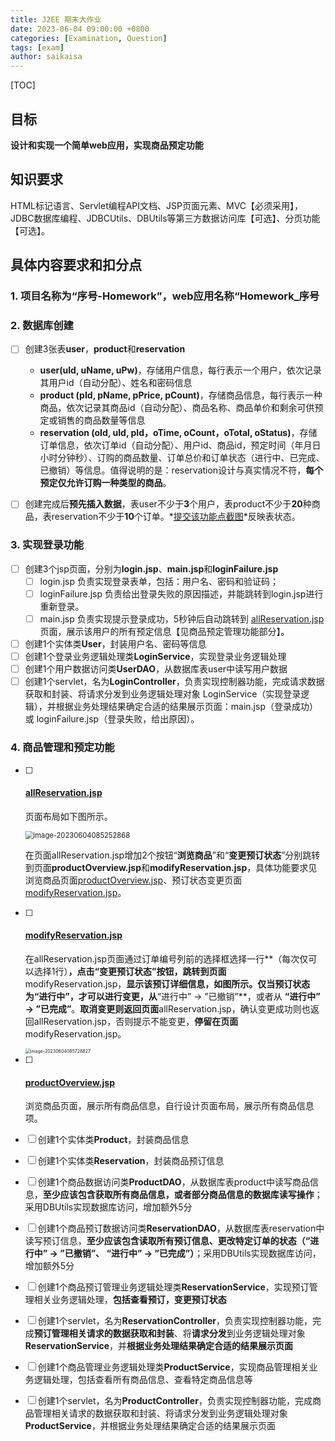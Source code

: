 ```yaml
---
title: J2EE 期末大作业
date: 2023-06-04 09:00:00 +0800
categories: [Examination, Question]
tags: [exam]
author: saikaisa
---
```


[TOC]

## 目标

**设计和实现一个简单web应用，实现商品预定功能**





## 知识要求

HTML标记语言、Servlet编程API文档、JSP页面元素、MVC【必须采用】，JDBC数据库编程、JDBCUtils、DBUtils等第三方数据访问库【可选】、分页功能【可选】。





## 具体内容要求和扣分点

### 1. 项目名称为“序号-Homework”，web应用名称“Homework_序号



### 2. 数据库创建

- [ ] 创建3张表**user**，**product**和**reservation**

  - **user(uId, uName, uPw)**，存储用户信息，每行表示一个用户，依次记录其用户id（自动分配）、姓名和密码信息
  - **product (pId, pName, pPrice, pCount)**，存储商品信息，每行表示一种商品，依次记录其商品id（自动分配）、商品名称、商品单价和剩余可供预定或销售的商品数量等信息
  - **reservation (oId, uId, pId，oTime, oCount，oTotal, oStatus)**，存储订单信息，依次订单id（自动分配）、用户id、商品id，预定时间（年月日小时分钟秒）、订购的商品数量、订单总价和订单状态（进行中、已完成、已撤销）等信息。值得说明的是：reservation设计与真实情况不符，**每个预定仅允许订购一种类型的商品**。
- [ ] 创建完成后**预先插入数据**，表user不少于**3**个用户，表product不少于**20**种商品，表reservation不少于**10**个订单。*<u>提交该功能点截图</u>*反映表状态。

[^扣分点]: 【少设计一个表，扣5分；少一个截图，扣5分；数据类型不合适，每个字段扣1分，单个表最多扣3分；表中数据量不满足要求，单个表扣1分；本功能点最多扣15分】



### 3. 实现登录功能

- [ ] 创建3个jsp页面，分别为**login.jsp**、**main.jsp**和**loginFailure.jsp**
  - [ ] login.jsp 负责实现登录表单，包括：用户名、密码和验证码；
  - [ ] loginFailure.jsp 负责给出登录失败的原因描述，并能跳转到login.jsp进行重新登录。
  - [ ] main.jsp 负责实现提示登录成功，5秒钟后自动跳转到 [allReservation.jsp](#allReservation.jsp) 页面，展示该用户的所有预定信息【见商品预定管理功能部分】。
- [ ] 创建1个实体类**User**，封装用户名、密码等信息
- [ ] 创建1个登录业务逻辑处理类**LoginService**，实现登录业务逻辑处理
- [ ] 创建1个用户数据访问类**UserDAO**，从数据库表user中读写用户数据
- [ ] 创建1个servlet，名为**LoginController**，负责实现控制器功能，完成请求数据获取和封装、将请求分发到业务逻辑处理对象 LoginService（实现登录逻辑），并根据业务处理结果确定合适的结果展示页面：main.jsp（登录成功）或 loginFailure.jsp（登录失败，给出原因）。

[^扣分点]: 【缺少能表明该功能点实现的截图，扣15分；表明该功能点实现的截图逻辑性不强，扣5分；缺少User、LoginService、UserDAO、LoginController，每个扣5分；代码功能实现不正确，每个扣5分；资源命名不正确，每个扣1分；本功能点最多扣35分】



### 4. 商品管理和预定功能

- [ ] #### [**allReservation.jsp**](#allReservation.jsp)

	页面布局如下图所示。
	
	<img src="http://pics.saikaisa.top/image-20230604085252868.png" alt="image-20230604085252868" style="zoom: 80%;" />
	
	在页面allReservation.jsp增加2个按钮“**浏览商品**”和“**变更预订状态**”分别跳转到页面**productOverview.jsp**和**modifyReservation.jsp**，具体功能要求见浏览商品页面[productOverview.jsp](#productOverview.jsp)、预订状态变更页面[modifyReservation.jsp](#modifyReservation.jsp)。

	[^加/减分项]: 若提供分页功能，则有额外5个加分【最高分为100分】。【不显示当前用户名，扣3分；中文乱码，扣3分，商品名称没有出现中文，扣3分；预订时间错乱，扣3分；缺少该功能点截图，扣10分；表明该功能点实现的截图逻辑性不强，扣3分；缺少Reservation（实体类，对应表reservation）、Product（实体类、对应表product）、ReservationDAO（实现对表reservation数据读写操作）、ProductDAO（实现对表product数据读写操作）、ReservationService、ReservationController，ProductService、ProductController，每个扣2分；代码功能实现不正确，每个扣3分；资源命名不正确，每个扣1分；本功能点最多扣25分】
	
- [ ] #### [**modifyReservation.jsp**](#modifyReservation.jsp)

	在allReservation.jsp页面通过订单编号列前的选择框选择一行**（每次仅可以选择1行）**，点击“变更预订状态”按钮，跳转到页面**modifyReservation.jsp，**显示该预订详细信息，如图所示。**仅当预订状态为“进行中”，才可以进行变更**，从**“进行中” → ”已撤销”**，或者从 **“进行中” → ”已完成”**。**取消变更则返回页面**allReservation.jsp，确认变更成功则也返回allReservation.jsp，否则提示不能变更，**停留在页面**modifyReservation.jsp。
	
	<img src="http://pics.saikaisa.top/image-20230604085728827.png" alt="image-20230604085728827" style="zoom:50%;" />
	
- [ ] #### [**productOverview.jsp**](#productOverview.jsp)

	浏览商品页面，展示所有商品信息，自行设计页面布局，展示所有商品信息项。

- [ ] 创建1个实体类**Product**，封装商品信息
- [ ] 创建1个实体类**Reservation**，封装商品预订信息
- [ ] 创建1个商品数据访问类**ProductDAO**，从数据库表product中读写商品信息，**至少应该包含获取所有商品信息，或者部分商品信息的数据库读写操作**；采用DBUtils实现数据库访问，增加额外5分
- [ ] 创建1个商品预订数据访问类**ReservationDAO**，从数据库表reservation中读写预订信息，**至少应该包含读取所有预订信息、更改特定订单的状态（“进行中” → ”已撤销”、 “进行中” → ”已完成”）**；采用DBUtils实现数据库访问，增加额外5分
- [ ] 创建1个商品预订管理业务逻辑处理类**ReservationService**，实现预订管理相关业务逻辑处理，**包括查看预订，变更预订状态**
- [ ] 创建1个servlet，名为**ReservationController**，负责实现控制器功能，完成**预订管理相关请求的数据获取和封装**、将**请求分发**到业务逻辑处理对象**ReservationService**，并**根据业务处理结果确定合适的结果展示页面**

- [ ] 创建1个商品管理业务逻辑处理类**ProductService**，实现商品管理相关业务逻辑处理，包括查看所有商品信息、查看特定商品信息等
- [ ] 创建1个servlet，名为**ProductController**，负责实现控制器功能，完成商品管理相关请求的数据获取和封装、将请求分发到业务逻辑处理对象**ProductService**，并根据业务处理结果确定合适的结果展示页面

